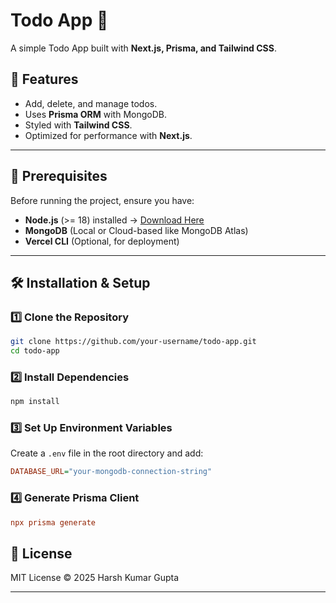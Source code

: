 # Todo App 📝

A simple Todo App built with **Next.js, Prisma, and Tailwind CSS**.

## 🚀 Features
- Add, delete, and manage todos.
- Uses **Prisma ORM** with MongoDB.
- Styled with **Tailwind CSS**.
- Optimized for performance with **Next.js**.

---

## 📌 Prerequisites
Before running the project, ensure you have:
- **Node.js** (>= 18) installed → [Download Here](https://nodejs.org/)
- **MongoDB** (Local or Cloud-based like MongoDB Atlas)
- **Vercel CLI** (Optional, for deployment)

---

## 🛠️ Installation & Setup
### 1️⃣ **Clone the Repository**
```sh
git clone https://github.com/your-username/todo-app.git
cd todo-app
```

### 2️⃣ Install Dependencies
```sh
npm install
```

### 3️⃣ Set Up Environment Variables
Create a `.env` file in the root directory and add:
```ini
DATABASE_URL="your-mongodb-connection-string"
```

### 4️⃣ Generate Prisma Client
```ini
npx prisma generate

```

## 📜 License
MIT License © 2025 Harsh Kumar Gupta

---







